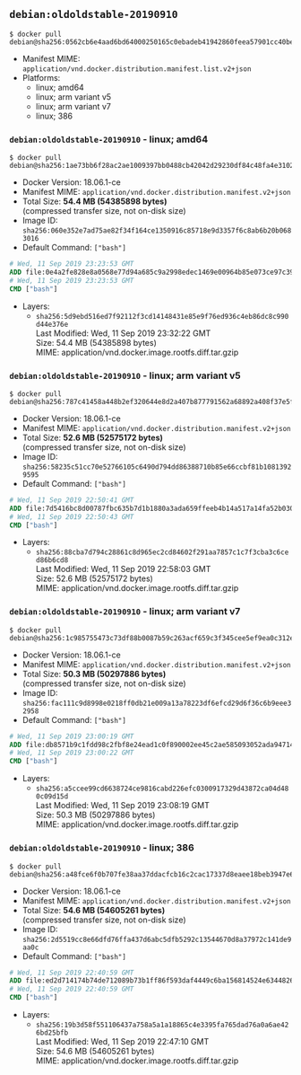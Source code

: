 ## `debian:oldoldstable-20190910`

```console
$ docker pull debian@sha256:0562cb6e4aad6bd64000250165c0ebadeb41942860feea57901cc40beb8e1331
```

-	Manifest MIME: `application/vnd.docker.distribution.manifest.list.v2+json`
-	Platforms:
	-	linux; amd64
	-	linux; arm variant v5
	-	linux; arm variant v7
	-	linux; 386

### `debian:oldoldstable-20190910` - linux; amd64

```console
$ docker pull debian@sha256:1ae73bb6f28ac2ae1009397bb0488cb42042d29230df84c48fa4e31024a884de
```

-	Docker Version: 18.06.1-ce
-	Manifest MIME: `application/vnd.docker.distribution.manifest.v2+json`
-	Total Size: **54.4 MB (54385898 bytes)**  
	(compressed transfer size, not on-disk size)
-	Image ID: `sha256:060e352e7ad75ae82f34f164ce1350916c85718e9d3357f6c8ab6b20b0683016`
-	Default Command: `["bash"]`

```dockerfile
# Wed, 11 Sep 2019 23:23:53 GMT
ADD file:0e4a2fe828e8a0568e77d94a685c9a2998edec1469e00964b85e073ce97c393b in / 
# Wed, 11 Sep 2019 23:23:53 GMT
CMD ["bash"]
```

-	Layers:
	-	`sha256:5d9ebd516ed7f92112f3cd14148431e85e9f76ed936c4eb86dc8c990d44e376e`  
		Last Modified: Wed, 11 Sep 2019 23:32:22 GMT  
		Size: 54.4 MB (54385898 bytes)  
		MIME: application/vnd.docker.image.rootfs.diff.tar.gzip

### `debian:oldoldstable-20190910` - linux; arm variant v5

```console
$ docker pull debian@sha256:787c41458a448b2ef320644e8d2a407b877791562a68892a408f37e5ff6aafbb
```

-	Docker Version: 18.06.1-ce
-	Manifest MIME: `application/vnd.docker.distribution.manifest.v2+json`
-	Total Size: **52.6 MB (52575172 bytes)**  
	(compressed transfer size, not on-disk size)
-	Image ID: `sha256:58235c51cc70e52766105c6490d794dd86388710b85e66ccbf81b10813929595`
-	Default Command: `["bash"]`

```dockerfile
# Wed, 11 Sep 2019 22:50:41 GMT
ADD file:7d5416bc8d00787fbc635b7d1b1880a3ada659ffeeb4b14a517a14fa52b030a5 in / 
# Wed, 11 Sep 2019 22:50:43 GMT
CMD ["bash"]
```

-	Layers:
	-	`sha256:88cba7d794c28861c8d965ec2cd84602f291aa7857c1c7f3cba3c6ced86b6cd8`  
		Last Modified: Wed, 11 Sep 2019 22:58:03 GMT  
		Size: 52.6 MB (52575172 bytes)  
		MIME: application/vnd.docker.image.rootfs.diff.tar.gzip

### `debian:oldoldstable-20190910` - linux; arm variant v7

```console
$ docker pull debian@sha256:1c985755473c73df88b0087b59c263acf659c3f345cee5ef9ea0c312ec242e90
```

-	Docker Version: 18.06.1-ce
-	Manifest MIME: `application/vnd.docker.distribution.manifest.v2+json`
-	Total Size: **50.3 MB (50297886 bytes)**  
	(compressed transfer size, not on-disk size)
-	Image ID: `sha256:fac111c9d8998e0218ff0db21e009a13a78223df6efcd29d6f36c6b9eee32958`
-	Default Command: `["bash"]`

```dockerfile
# Wed, 11 Sep 2019 23:00:19 GMT
ADD file:db8571b9c1fdd98c2fbf8e24ead1c0f890002ee45c2ae585093052ada9471426 in / 
# Wed, 11 Sep 2019 23:00:22 GMT
CMD ["bash"]
```

-	Layers:
	-	`sha256:a5ccee99cd6638724ce9816cabd226efc0300917329d43872ca04d480c09d15d`  
		Last Modified: Wed, 11 Sep 2019 23:08:19 GMT  
		Size: 50.3 MB (50297886 bytes)  
		MIME: application/vnd.docker.image.rootfs.diff.tar.gzip

### `debian:oldoldstable-20190910` - linux; 386

```console
$ docker pull debian@sha256:a48fce6f0b707fe38aa37ddacfcb16c2cac17337d8eaee18beb3947e6424a4b4
```

-	Docker Version: 18.06.1-ce
-	Manifest MIME: `application/vnd.docker.distribution.manifest.v2+json`
-	Total Size: **54.6 MB (54605261 bytes)**  
	(compressed transfer size, not on-disk size)
-	Image ID: `sha256:2d5519cc8e66dfd76ffa437d6abc5dfb5292c13544670d8a37972c141de9aa0c`
-	Default Command: `["bash"]`

```dockerfile
# Wed, 11 Sep 2019 22:40:59 GMT
ADD file:ed2d714174b74de712089b73b1ff86f593daf4449c6ba156814524e6344826b1 in / 
# Wed, 11 Sep 2019 22:40:59 GMT
CMD ["bash"]
```

-	Layers:
	-	`sha256:19b3d58f551106437a758a5a1a18865c4e3395fa765dad76a0a6ae426bd25bfb`  
		Last Modified: Wed, 11 Sep 2019 22:47:10 GMT  
		Size: 54.6 MB (54605261 bytes)  
		MIME: application/vnd.docker.image.rootfs.diff.tar.gzip
